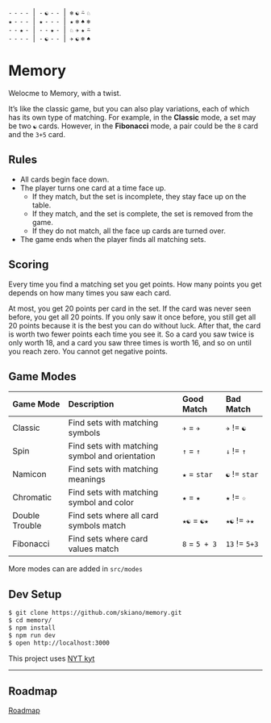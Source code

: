 `-` `-` `-` `-`<span>&nbsp; | &nbsp;</span>`-` `☯` `-` `-`<span>&nbsp; | &nbsp;</span>`❄` `☯` `⍨` `♘`<br/>
`★` `-` `-` `-`<span>&nbsp; | &nbsp;</span>`★` `-` `-` `-`<span>&nbsp; | &nbsp;</span>`★` `❄` `♠` `❄`<br/>
`-` `-` `★` `-`<span>&nbsp; | &nbsp;</span>`-` `-` `★` `-`<span>&nbsp; | &nbsp;</span>`♘` `✈` `★` `⍨`<br/>
`-` `-` `-` `-`<span>&nbsp; | &nbsp;</span>`-` `☯` `-` `-`<span>&nbsp; | &nbsp;</span>`✈` `☯` `❄` `♠`<br/>

# Memory

Welocme to Memory, with a twist.

It’s like the classic game, but you can also play variations, each of which has its own type of matching. For example, in the __Classic__ mode, a set may be two `☯` cards. However, in the __Fibonacci__ mode, a pair could be the `8` card and the `3+5` card.

## Rules

* All cards begin face down.
* The player turns one card at a time face up.
  * If they match, but the set is incomplete, they stay face up on the table.
  * If they match, and the set is complete, the set is removed from the game.
  * If they do not match, all the face up cards are turned over.
* The game ends when the player finds all matching sets.

## Scoring

Every time you find a matching set you get points. How many points you get depends on how many times you saw each card. 

At most, you get 20 points per card in the set. If the card was never seen before, you get all 20 points. If you only saw it once before, you still get all 20 points because it is the best you can do without luck. After that, the card is worth two fewer points each time you see it. So a card you saw twice is only worth 18, and a card you saw three times is worth 16, and so on until you reach zero. You cannot get negative points.

## Game Modes

| Game Mode | Description | Good Match | Bad Match |
| :-------- | :---------- | :--------- | :-------- |
| Classic | Find sets with matching symbols | `✈` = `✈` | `✈` != `☯`
| Spin | Find sets with matching symbol and orientation | `↑` = `↑` | `↓` != `↑` |
| Namicon | Find sets with matching meanings | `★` = `star` | `☯` != `star` |
| Chromatic | Find sets with matching symbol and color | `★` = `★` | `★` != `☆` |
| Double Trouble | Find sets where all card symbols match | `★☯` = `☯★` | `★☯` != `✈★` |
| Fibonacci | Find sets where card values match | `8` = `5 + 3` | `13` != `5+3` |

More modes can are added in `src/modes`

## Dev Setup

```bash
$ git clone https://github.com/skiano/memory.git
$ cd memory/
$ npm install
$ npm run dev
$ open http://localhost:3000
```
This project uses [NYT kyt](https://github.com/NYTimes/kyt)

---

## Roadmap

[Roadmap](https://github.com/skiano/memory/issues/2)
